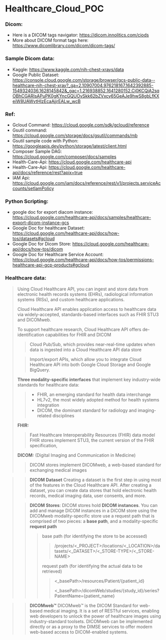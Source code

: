 # Healthcare_Cloud_POC

### Dicom:
* Here is a DICOM tags navigator: https://dicom.innolitics.com/ciods
* More about DICOM format tags here: https://www.dicomlibrary.com/dicom/dicom-tags/

### Sample Dicom data:
* Kaggle: https://www.kaggle.com/nih-chest-xrays/data
* Google Public Dataset: https://console.cloud.google.com/storage/browser/gcs-public-data--healthcare-nih-chest-xray?_ga=2.10907004.976218167.1642392885-1549324036.1628145842&_gac=1.216938852.1641280152.Cj0KCQiA2sqOBhCGARIsAPuPK0gKYncGQUOvSkk62bZVxcy65GeAJe9hwS8gbLfKXeiW8UAWvtHlzEcaAjjrEALw_wcB

### Ref:
* Gcloud Command: https://cloud.google.com/sdk/gcloud/reference
* Gsutil command: https://cloud.google.com/storage/docs/gsutil/commands/mb
* Gsutil sample code with Python: https://googleapis.dev/python/storage/latest/client.html
* Composer Sample DAG: https://cloud.google.com/composer/docs/samples
* Health-Care-Api: https://cloud.google.com/healthcare-api
* Health-Care-Api: https://cloud.google.com/healthcare-api/docs/reference/rest?apix=true
* IAM Api: https://cloud.google.com/iam/docs/reference/rest/v1/projects.serviceAccounts/setIamPolicy


### Python Scripting:
* google doc for export diacom instance: https://cloud.google.com/healthcare-api/docs/samples/healthcare-export-dicom-instance-gcs
* Google Doc for healthcare Dataset: https://cloud.google.com/healthcare-api/docs/how-tos/datasets#gcloud
* Google Doc for Dicom Store: https://cloud.google.com/healthcare-api/docs/how-tos/dicom
* Google Doc for Healthcare Service Account: https://cloud.google.com/healthcare-api/docs/how-tos/permissions-healthcare-api-gcp-products#gcloud

### Healthcare data:
> Using Cloud Healthcare API, you can ingest and store data from electronic health records systems (EHRs), radiological information systems (RISs), and custom healthcare applications. 
>
> Cloud Healthcare API enables application access to healthcare data via widely-accepted, standards-based interfaces such as FHIR STU3 and DICOMweb.
>
> To support healthcare research, Cloud Healthcare API offers de-identification capabilities for FHIR and DICOM
>
>> Cloud Pub/Sub, which provides near-real-time updates when data is ingested into a Cloud Healthcare API data store
>
>> Import/export APIs, which allow you to integrate Cloud Healthcare API into both Google Cloud Storage and Google BigQuery.
>
> **Three modality-specific interfaces** that implement key industry-wide standards for healthcare data:
>> * FHIR, an emerging standard for health data interchange
>> * HL7v2, the most widely adopted method for health systems integration
>> * DICOM, the dominant standard for radiology and imaging-related disciplines
>
> **FHIR:**
>> Fast Healthcare Interoperability Resources (FHIR) data model
>> FHIR stores implement STU3, the current version of the FHIR specification,
>
> **DICOM:** (Digital Imaging and Communication in Medicine)
>> DICOM stores implement DICOMweb, a web-based standard for exchanging medical images

>> **DICOM Dataset**
>> Creating a dataset is the first step in using most of the features in the Cloud Healthcare API. After creating a dataset, you can create data stores that hold electronic health records, medical imaging data, user consents, and more.
>
>> **DICOM Stores**:
>> DICOM stores hold **DICOM instances**. You can add and manage DICOM instances in a DICOM store using the DICOMweb
>> modality-specific store use a request path that is comprised of two pieces: a **base path**, and a modality-specific **request path**
>>> base path (for identifying the store to be accessed) 
>>>> /projects/<_PROJECT>/locations/<_LOCATION>/datasets/<_DATASET>/<_STORE-TYPE>/<_STORE-NAME>
>>>
>>> request path (for identifying the actual data to be retrieved)
>>>> <_basePath>/resources/Patient/{patient_id}
>>>> 
>>>> <_basePath>/dicomWeb/studies/{study_id}/series?PatientName={patient_name}

>
>> **DICOMweb™**
>> DICOMweb™ is the DICOM Standard for web-based medical imaging. It is a set of RESTful services, enabling web developers to unlock the power of healthcare images using industry-standard toolsets. DICOMweb can be implemented directly or as a proxy to the DIMSE services to offer modern web-based access to DICOM-enabled systems.
>
